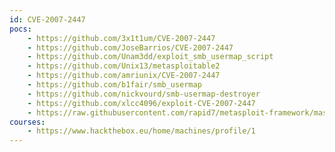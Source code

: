 ```yaml
---
id: CVE-2007-2447
pocs:
    - https://github.com/3x1t1um/CVE-2007-2447
    - https://github.com/JoseBarrios/CVE-2007-2447
    - https://github.com/Unam3dd/exploit_smb_usermap_script
    - https://github.com/Unix13/metasploitable2
    - https://github.com/amriunix/CVE-2007-2447
    - https://github.com/b1fair/smb_usermap
    - https://github.com/nickvourd/smb-usermap-destroyer
    - https://github.com/xlcc4096/exploit-CVE-2007-2447
    - https://raw.githubusercontent.com/rapid7/metasploit-framework/master/modules/exploits/multi/samba/usermap_script.rb
courses:
    - https://www.hackthebox.eu/home/machines/profile/1
---
```

